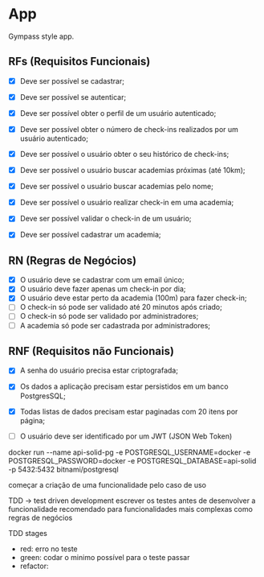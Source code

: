 # App

Gympass style app.

## RFs (Requisitos Funcionais)

- [x] Deve ser possível se cadastrar;
- [x] Deve ser possível se autenticar;
- [x] Deve ser possível obter o perfil de um usuário autenticado;
- [x] Deve ser possível obter o número de check-ins realizados por um usuário autenticado;
- [x] Deve ser possível o usuário obter o seu histórico de check-ins;
- [x] Deve ser possível o usuário buscar academias próximas (até 10km);
- [x] Deve ser possível o usuário buscar academias pelo nome;
- [x] Deve ser possível o usuário realizar check-in em uma academia;
- [x] Deve ser possível validar o check-in de um usuário;
- [x] Deve ser possível cadastrar um academia;


## RN (Regras de Negócios)

- [x] O usuário deve se cadastrar com um email único;
- [x] O usuário deve fazer apenas um check-in por dia;
- [x] O usuário deve estar perto da academia (100m) para fazer check-in;
- [ ] O check-in só pode ser validado até 20 minutos após criado;
- [ ] O check-in só pode ser validado por administradores;
- [ ] A academia só pode ser cadastrada por administradores;

## RNF (Requisitos não Funcionais)

- [x] A senha do usuário precisa estar criptografada;
- [x] Os dados a aplicação precisam estar persistidos em um banco PostgresSQL;
- [x] Todas listas de dados precisam estar paginadas com 20 itens por página;
- [ ] O usuário deve ser identificado por um JWT (JSON Web Token)


docker run --name api-solid-pg -e POSTGRESQL_USERNAME=docker -e POSTGRESQL_PASSWORD=docker -e POSTGRESQL_DATABASE=api-solid -p 5432:5432 bitnami/postgresql

começar a criação de uma funcionalidade pelo caso de uso

TDD -> test driven development
escrever os testes antes de desenvolver a funcionalidade
recomendado para funcionalidades mais complexas como regras de negócios

TDD stages
- red: erro no teste
- green: codar o minimo possível para o teste passar
- refactor: 